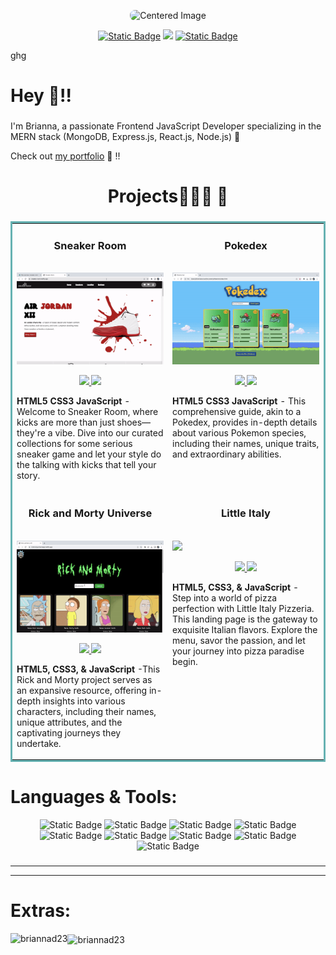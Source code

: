 <p align="center">
  <img src="https://i.postimg.cc/mrJq8Lm7/Briannad-Header.png" alt="Centered Image" style ="border-radius: 8px;">
</p>

<section align = "center">
    <a href="https://www.linkedin.com/in/briannaduncan/"><img alt="Static Badge" src="https://img.shields.io/badge/%7C_LinkedIn-blue?logo=LinkedIn&link=https%3A%2F%2Fwww.linkedin.com%2Fin%2Fbriannaduncan%2F"></a>
   <img src= https://img.shields.io/badge/Resume-lightblue?logo=DocuSign&logoColor=white&labelColor=grey>
   <a href="https://briannaduncandevportfolio.netlify.app/"><img alt="Static Badge" src="https://img.shields.io/badge/Portfolio-green?logo=React&logoColor=white&labelColor=grey"></a>

  
</section>


ghg



<h1 align="left">Hey 👋!! </h1>

###

<p align="left">
I'm Brianna, a passionate Frontend JavaScript Developer specializing in the MERN stack (MongoDB, Express.js, React.js, Node.js) 🚀

Check out [my portfolio](https://briannaduncandevportfolio.netlify.app/) 🙂 !!

</p>

###
###

<h1 align="center"> Projects👷🏾‍♀️ 🔨</h1>

###

<table bordercolor="#66b2b2">
  
  <tr>
    <td width="50%" valign="top">
      <h3 align="center"> Sneaker Room</h3>
        <br />
        <a target="_blank" href="https://sneaker-room.netlify.app/">
            <img src="/images/sneakers.gif" width="100%" alt="Travel App"/>
        </a>
        <br />
        <p align="center">
          
  <a href="https://github.com/BriannaD23/sneaker-website" target="_blank">
    <img src="https://img.shields.io/static/v1?label=|&message=REPO&color=lightblue&style=plastic&logo=github&logo-color=white"/>
  </a>  
  <a href='https://sneaker-room.netlify.app/' target="_blank">
    <img src="https://img.shields.io/static/v1?label=|&message=WEBSITE&color=green&style=plastic&logo=wordpress&logo-color=white"/>
  </a>
      </p>
        <p><strong>HTML5 CSS3 JavaScript</strong> - Welcome to Sneaker Room, where kicks are more than just shoes—they're a vibe. Dive into our curated collections for some serious sneaker game and let your style do the talking with kicks that tell your story.</p>
    </td>
    <td width="50%" valign="top">
      <h3 align="center"> Pokedex </h3>
        <br />
      <a target="_blank" href="https://pokedexuniverse.netlify.app/">
            <img src="/images/Pokedex.gif" width="100%"  alt="Rigley 2"/>
        </a>
        <br />
        <p align="center">
          
  <a href="https://github.com/BriannaD23/Pokemon" target="_blank">
    <img src="https://img.shields.io/static/v1?label=|&message=REPO&color=lightblue&style=plastic&logo=github&logo-color=white"/>
  </a>
  <a href="https://pokedexuniverse.netlify.app/" target="_blank">
    <img src="https://img.shields.io/static/v1?label=|&message=WEBSITE&color=green&style=plastic&logo=wordpress&logo-color=white"/>
  </a>
      </p>
        <p><strong>HTML5 CSS3 JavaScript</strong> - This comprehensive guide, akin to a Pokedex, provides in-depth details about various Pokemon species, including their names, unique traits, and extraordinary abilities.</p>
    </td>
  </tr>
  
  <tr>
    <td width="50%" valign="top">
      <h3 align="center"> Rick and Morty Universe</h3>
      <br />
        <a target="_blank" href="https://rickmortyuniverseapi.netlify.app">
          <img src="/images/Rick&Morty.gif" width="100%" alt="Portfolio"/>
        </a>
      <br />
        <p align="center">
  <a href="https://github.com/BriannaD23/Rick-Morty" target="_blank">
    <img src="https://img.shields.io/static/v1?label=|&message=REPO&color=lightblue&style=plastic&logo=github&logo-color=white"/>
  </a>
  <a href="https://rickmortyuniverseapi.netlify.app" target="_blank">
    <img src="https://img.shields.io/static/v1?label=|&message=WEBSITE&color=green&style=plastic&logo=wordpress&logo-color=white"/>
  </a>
      </p>
        <p><strong>HTML5, CSS3, & JavaScript</strong> -This Rick and Morty project serves as an expansive resource, offering in-depth insights into various characters, including their names, unique attributes, and the captivating journeys they undertake.</p>
    </td>
    <td width="50%" valign="top">
      <h3 align="center"> Little Italy </h3>
        <br />
        <a target="_blank" href="https://littleitalypizza.netlify.app">
          <img src="/images/LittleItaly.gif" width="100%" />
        </a>
        <br />
        <p align="center">
          
  <a href="https://github.com/BriannaD23/Pizza" target="_blank">
    <img src="https://img.shields.io/static/v1?label=|&message=REPO&color=lightblue&style=plastic&logo=github&logo-color=white"/>
  </a>
  <a href="https://littleitalypizza.netlify.app" target="_blank">
    <img src="https://img.shields.io/static/v1?label=|&message=WEBSITE&color=green&style=plastic&logo=wordpress&logo-color=white"/>
  </a>
      </p>
        <p><strong>HTML5, CSS3, & JavaScript</strong> - Step into a world of pizza perfection with Little Italy Pizzeria. This landing page is the gateway to exquisite Italian flavors. Explore the menu, savor the passion, and let your journey into pizza paradise begin.</p>
    </td>
  </tr>
</table>



###





<h1 align="left">Languages & Tools:</h1>

<section align="center"> 
  <img alt="Static Badge" src="https://img.shields.io/badge/HTML-orange?logo=CSS3&logoColor=orange&labelColor=grey">
  <img alt="Static Badge" src="https://img.shields.io/badge/CSS-blue?logo=CSS3&logoColor=blue&labelColor=grey">
  <img alt="Static Badge" src="https://img.shields.io/badge/JAVASCRIPT-yellow?logo=CSS3&logoColor=yellow&labelColor=grey">
  <img alt="Static Badge" src="https://img.shields.io/badge/BOOTSTRAP-purple?logo=bootstrap&logoColor=purple&labelColor=grey">
  <img alt="Static Badge" src="https://img.shields.io/badge/EXPRESS-white?logo=Express&logoColor=white&labelColor=grey">
  <img alt="Static Badge" src="https://img.shields.io/badge/MONGODB-darkgreen?logo=Mongodb&logoColor=green&labelColor=grey">
  <img alt="Static Badge" src="https://img.shields.io/badge/NODEJS-green?logo=node.js&logoColor=green&labelColor=grey">
  <img alt="Static Badge" src="https://img.shields.io/badge/REACT-lightblue?logo=REACT&logoColor=LIGHTBLUE&labelColor=grey">
  <img alt="Static Badge" src="https://img.shields.io/badge/GIT-orange?logo=git&logoColor=orange&labelColor=grey">


  
</section>


###

---

---


<h1 align="left">Extras: </h1>





<p><img align="left" src="https://github-readme-stats.vercel.app/api/top-langs?username=briannad23&show_icons=true&locale=en&layout=compact" alt="briannad23" /></p>

<p><img align="center" src="https://github-readme-streak-stats.herokuapp.com/?user=briannad23&" alt="briannad23" /></p>


</div>
